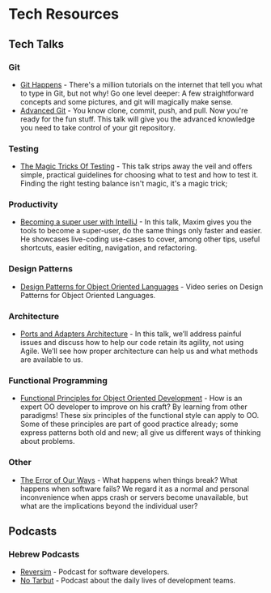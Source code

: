 # Tech Resources
 ## Tech Talks
  ### Git 
  * [Git Happens](https://www.youtube.com/watch?v=Dv8I_kfrFWw) - There's a million tutorials on the internet that tell you what to type in Git, but not why! Go one level deeper: A few straightforward concepts and some pictures, and git will magically make sense.
  * [Advanced Git](https://www.youtube.com/watch?v=4EOZvow1mk4) - You know clone, commit, push, and pull. Now you're ready for the fun stuff. This talk will give you the advanced knowledge you need to take control of your git repository.
  ### Testing
  * [The Magic Tricks Of Testing](https://www.youtube.com/watch?v=URSWYvyc42M) - This talk strips away the veil and offers simple, practical guidelines for choosing what to test and how to test it. Finding the right testing balance isn't magic, it's a magic trick;
   ### Productivity
   * [Becoming a super user with IntelliJ](https://www.youtube.com/watch?v=VpePPpkkN5Q) - In this talk, Maxim gives you the tools to become a super-user, do the same things only faster and easier. He showcases live-coding use-cases to cover, among other tips, useful shortcuts, easier editing, navigation, and refactoring.
   ### Design Patterns
   * [Design Patterns for Object Oriented Languages](https://www.youtube.com/watch?v=v9ejT8FO-7I&list=PLrhzvIcii6GNjpARdnO4ueTUAVR9eMBpc) - Video series on Design Patterns for Object Oriented Languages.
   ### Architecture
   * [Ports and Adapters Architecture](https://www.youtube.com/watch?v=U7DRmPYZXAk) - In this talk, we’ll address painful issues and discuss how to help our code retain its agility, not using Agile. We’ll see how proper architecture can help us and what methods are available to us.
   ### Functional Programming
   * [Functional Principles for Object Oriented Development](https://www.youtube.com/watch?v=pMGY9ViIGNU) - How is an expert OO developer to improve on his craft? By learning from other paradigms! These six principles of the functional style can apply to OO. Some of these principles are part of good practice already; some express patterns both old and new; all give us different ways of thinking about problems.
   ### Other
   * [The Error of Our Ways](https://www.youtube.com/watch?v=IiGXq3yY70o) - What happens when things break? What happens when software fails? We regard it as a normal and personal inconvenience when apps crash or servers become unavailable, but what are the implications beyond the individual user?
  ## Podcasts
   ### Hebrew Podcasts
   * [Reversim](http://www.reversim.com/) - Podcast for software developers.
   * [No Tarbut](http://notarbut.co/) - Podcast about the daily lives of development teams.
